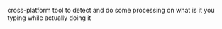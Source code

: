 cross-platform tool to detect and do some processing on what is it you typing while actually doing it